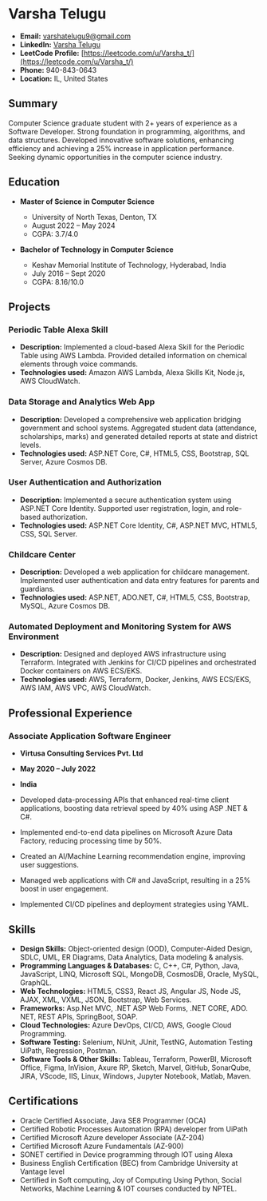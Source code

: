 # Varsha Telugu

- **Email:** varshatelugu9@gmail.com
- **LinkedIn:** [Varsha Telugu](https://www.linkedin.com/in/varshatelugu/)
- **LeetCode Profile:** [https://leetcode.com/u/Varsha_t/](https://leetcode.com/u/Varsha_t/)
- **Phone:** 940-843-0643
- **Location:** IL, United States

## Summary

Computer Science graduate student with 2+ years of experience as a Software Developer. Strong foundation in programming, algorithms, and data structures. Developed innovative software solutions, enhancing efficiency and achieving a 25% increase in application performance. Seeking dynamic opportunities in the computer science industry.

## Education

- **Master of Science in Computer Science**
  - University of North Texas, Denton, TX
  - August 2022 – May 2024
  - CGPA: 3.7/4.0

- **Bachelor of Technology in Computer Science**
  - Keshav Memorial Institute of Technology, Hyderabad, India
  - July 2016 – Sept 2020
  - CGPA: 8.16/10.0

## Projects

### Periodic Table Alexa Skill

- **Description:** Implemented a cloud-based Alexa Skill for the Periodic Table using AWS Lambda. Provided detailed information on chemical elements through voice commands.
- **Technologies used:** Amazon AWS Lambda, Alexa Skills Kit, Node.js, AWS CloudWatch.

### Data Storage and Analytics Web App

- **Description:** Developed a comprehensive web application bridging government and school systems. Aggregated student data (attendance, scholarships, marks) and generated detailed reports at state and district levels.
- **Technologies used:** ASP.NET Core, C#, HTML5, CSS, Bootstrap, SQL Server, Azure Cosmos DB.

### User Authentication and Authorization

- **Description:** Implemented a secure authentication system using ASP.NET Core Identity. Supported user registration, login, and role-based authorization.
- **Technologies used:** ASP.NET Core Identity, C#, ASP.NET MVC, HTML5, CSS, SQL Server.

### Childcare Center

- **Description:** Developed a web application for childcare management. Implemented user authentication and data entry features for parents and guardians.
- **Technologies used:** ASP.NET, ADO.NET, C#, HTML5, CSS, Bootstrap, MySQL, Azure Cosmos DB.

### Automated Deployment and Monitoring System for AWS Environment

- **Description:** Designed and deployed AWS infrastructure using Terraform. Integrated with Jenkins for CI/CD pipelines and orchestrated Docker containers on AWS ECS/EKS.
- **Technologies used:** AWS, Terraform, Docker, Jenkins, AWS ECS/EKS, AWS IAM, AWS VPC, AWS CloudWatch.


## Professional Experience

### Associate Application Software Engineer

- **Virtusa Consulting Services Pvt. Ltd**
- **May 2020 – July 2022**
- **India**

- Developed data-processing APIs that enhanced real-time client applications, boosting data retrieval speed by 40% using ASP .NET & C#.
- Implemented end-to-end data pipelines on Microsoft Azure Data Factory, reducing processing time by 50%.
- Created an AI/Machine Learning recommendation engine, improving user suggestions.
- Managed web applications with C# and JavaScript, resulting in a 25% boost in user engagement.
- Implemented CI/CD pipelines and deployment strategies using YAML.

## Skills

- **Design Skills:** Object-oriented design (OOD), Computer-Aided Design, SDLC, UML, ER Diagrams, Data Analytics, Data modeling & analysis.
- **Programming Languages & Databases:** C, C++, C#, Python, Java, JavaScript, LINQ, Microsoft SQL, MongoDB, CosmosDB, Oracle, MySQL, GraphQL.
- **Web Technologies:** HTML5, CSS3, React JS, Angular JS, Node JS, AJAX, XML, VXML, JSON, Bootstrap, Web Services.
- **Frameworks:** Asp.Net MVC, .NET ASP Web Forms, .NET CORE, ADO. NET, REST APIs, SpringBoot, SOAP.
- **Cloud Technologies:** Azure DevOps, CI/CD, AWS, Google Cloud Programming.
- **Software Testing:** Selenium, NUnit, JUnit, TestNG, Automation Testing UiPath, Regression, Postman.
- **Software Tools & Other Skills:** Tableau, Terraform, PowerBI, Microsoft Office, Figma, InVision, Axure RP, Sketch, Marvel, GitHub, SonarQube, JIRA, VScode, IIS, Linux, Windows, Jupyter Notebook, Matlab, Maven.

## Certifications

- Oracle Certified Associate, Java SE8 Programmer (OCA)
- Certified Robotic Processes Automation (RPA) developer from UiPath
- Certified Microsoft Azure developer Associate (AZ-204)
- Certified Microsoft Azure Fundamentals (AZ-900)
- SONET certified in Device programming through IOT using Alexa
- Business English Certification (BEC) from Cambridge University at Vantage level
- Certified in Soft computing, Joy of Computing Using Python, Social Networks, Machine Learning & IOT courses conducted by NPTEL.
